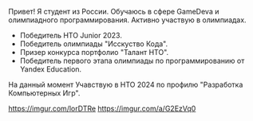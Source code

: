 Привет! Я студент из России. Обучаюсь в сфере GameDevа и олимпиадного программирования.
Активно участвую в олимпиадах. 

- Победитель НТО Junior 2023.
- Победитель олимпиады "Исскуство Кода".
- Призер конкурса портфолио "Талант НТО".
- Победитель первого этапа олимпиады по программированию от Yandex Education.

На данный момент Учавствую в НТО 2024 по профилю "Разработка Компьютерных Игр".

https://imgur.com/lorDTRe https://imgur.com/a/G2EzVq0 
<!--
**Wkor/Wkor** is a ✨ _special_ ✨ repository because its `README.md` (this file) appears on your GitHub profile.

Here are some ideas to get you started:

- 🔭 I’m currently working on ...
- 🌱 I’m currently learning ...
- 👯 I’m looking to collaborate on ...
- 🤔 I’m looking for help with ...
- 💬 Ask me about ...
- 📫 How to reach me: ...
- 😄 Pronouns: ...
- ⚡ Fun fact: ...
-->
